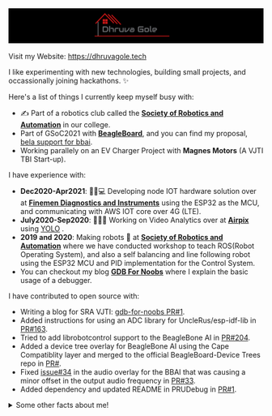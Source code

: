 <img src="https://raw.githubusercontent.com/DhruvaG2000/DhruvaG2000/master/images/logodg1.png" alt="Hero image">

Visit my Website: https://dhruvagole.tech 


I like experimenting with new technologies, building small projects, and occassionally joining hackathons. ✨

Here's a list of things I currently keep myself busy with:
- ✍️ Part of a robotics club called the **[Society of Robotics and Automation](http://sra.vjti.info/)** in our college.
- Part of GSoC2021 with **[BeagleBoard](https://beagleboard.org/)**, and you can find my proposal, [bela support for bbai](https://elinux.org/BeagleBoard/GSoC/2021_Proposal/bela_on_bbai).  
- Working parallely on an EV Charger Project with **Magnes Motors** (A VJTI TBI Start-up).  

I have experience with:
- __Dec2020-Apr2021__: 👩🏻💻 Developing node IOT hardware solution over at **[Finemen Diagnostics and Instruments](https://github.com/Finemen-Diagnostics-and-Instruments)** using the ESP32 as the MCU, and communicating with AWS IOT core over 4G (LTE).
- __July2020-Sep2020__: 👩🏻‍💻 Working on Video Analytics over at **[Airpix](https://airpix.in)** using [YOLO](https://github.com/AlexeyAB/darknet) .
- __2019 and 2020__: Making robots 🤖 at **[Society of Robotics and Automation](https://github.com/SRA-VJTI)** where we have conducted workshop to teach ROS(Robot Operating System), and also a self balancing and line following robot using the ESP32 MCU and PID implementation for the Control System. 
- You can checkout my blog **[GDB For Noobs](https://sravjti.tech/2020/10/11/gdb-for-noobs.html)** where I explain the basic usage of a debugger. 

I have contributed to open source with:
- Writing a blog for SRA VJTI: [gdb-for-noobs PR#1](https://github.com/SRA-VJTI/blog/pull/1).
- Added instructions for using an ADC library for UncleRus/esp-idf-lib in [PR#163](https://github.com/UncleRus/esp-idf-lib/pull/163). 
- Tried to add librobotcontrol support to the BeagleBone AI in [PR#204](https://github.com/beagleboard/librobotcontrol/pull/204).
- Added a device tree overlay for BeagleBone AI using the Cape Compatiblity layer and merged to the official BeagleBoard-Device Trees repo in [PR#](https://github.com/beagleboard/BeagleBoard-DeviceTrees/pull/33).
- Fixed [issue#34](https://github.com/beagleboard/BeagleBoard-DeviceTrees/issues/34) in the audio overlay for the BBAI that was causing a minor offset in the output audio frequency in [PR#33](https://github.com/beagleboard/BeagleBoard-DeviceTrees/pull/36).
- Added dependency and updated README in PRUDebug in [PR#1](https://github.com/giuliomoro/prudebug/pull/1).

<details>
  <summary>Some other facts about me!</summary>
  <br>

  - My go to jam when coding: Eminem, Linkin Park, sometimes classical ⭐️
  - A huge fan of Mr. Robot! 
  - Love to read and know about innovations in general.
  - Have a casual interest in encryption and online privacy.

  ![My github stats](https://github-readme-stats.vercel.app/api?username=DhruvaG2000&show_icons=true)
  <br><br>
  
  ## &#x1f4c8; My GitHub Stats

<a href="https://github.com/ozer619/ozer619">
  <img align="center" src="https://github-readme-stats.vercel.app/api?username=ozer619&show_icons=true&line_height=27&count_private=true&title_color=ffffff&text_color=c9cacc&icon_color=2bbc8a&bg_color=1d1f21" alt="Marek's GitHub Stats" />
</a>

## 

<a href="https://github.com/ozer619/ozer619">
  <img align="center" src="https://github-readme-stats.vercel.app/api/top-langs/?username=ozer619&title_color=ffffff&text_color=c9cacc&icon_color=2bbc8a&bg_color=1d1f21&langs_count=10&layout=compact" />
</a>

  
![](https://komarev.com/ghpvc/?username=DhruvaG2000)

<hr>
<p align="center">
  <i>Let's connect and chat! Open to anything under the sun.</i>

  <p align="center">
    <a href="https://twitter.com/DhruvaGole" alt="Twitter"><img src="https://raw.githubusercontent.com/DhruvaG2000/DhruvaG2000/8c0a4c3d0a94b78d27cf9cb3e86eb9dec88379e3/readme/twitter-fill.svg"></a>
    <a href="https://www.linkedin.com/in/dhruva-g-75ab26a5/" alt="Linkedin"><img src="https://github.com/DhruvaG2000/DhruvaG2000/blob/master/readme/linkedin-fill.svg"></a>
    <a href="mailto:goledhruva@gmail.com" alt="Contact me"><img src="https://github.com/DhruvaG2000/DhruvaG2000/blob/master/readme/mail-fill.svg"></a>

  </p>

</p>

<img src="https://github.com/DhruvaG2000/DhruvaG2000/blob/master/readme/bottom.svg" alt="bottom">
